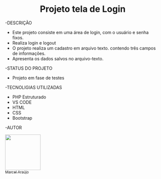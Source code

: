 <h1 align="center"> Projeto tela de Login </h1>

-DESCRIÇÃO
* Este projeto consiste em uma área de login, com o usuário e senha fixos.
* Realiza login e logout
* O projeto realiza um cadastro em arquivo texto. contendo três campos de
  informações.
* Apresenta os dados salvos no arquivo-texto.

-STATUS DO PROJETO
* Projeto em fase de testes

-TECNOLIGIAS UTILIZADAS
* PHP Estruturado
* VS CODE
* HTML
* CSS
* Bootstrap

-AUTOR

[<img src="https://avatars.githubusercontent.com/u/89671847?v=4" width=115><br><sub>Marcel Araújo</sub>](https://github.com/araujomarcel)
